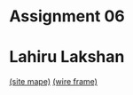 # Assignment 06
# Lahiru Lakshan

[(site mape)](https://www.gloomaps.com/h9y4Zcwh3R)
[(wire frame)](https://app.diagrams.net/#G1H9JYniIFpXWnzytqOxjq9myAA4CGU8pa#%7B%22pageId%22%3A%22mG4IhAnpgOm-2IrFiL0h%22%7D)
